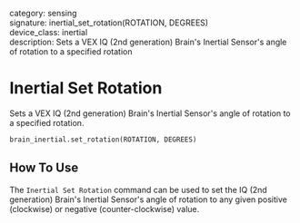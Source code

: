 category: sensing  
signature: inertial_set_rotation(ROTATION, DEGREES)  
device_class: inertial  
description: Sets a VEX IQ (2nd generation) Brain's Inertial Sensor's angle of rotation to a specified rotation  

# Inertial Set Rotation

Sets a VEX IQ (2nd generation) Brain's Inertial Sensor's angle of rotation to a specified rotation.

```python
brain_inertial.set_rotation(ROTATION, DEGREES)
```

## How To Use

The `Inertial Set Rotation` command can be used to set the IQ (2nd generation) Brain's Inertial Sensor's angle of rotation to any given positive (clockwise) or negative (counter-clockwise) value.

<advanced>
</advanced>
